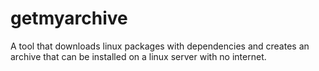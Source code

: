 # getmyarchive
A tool that downloads linux packages with dependencies and creates an archive that can be installed on a linux server with no internet.
